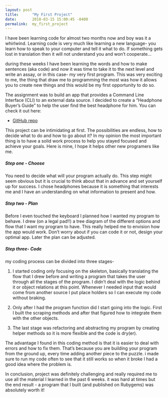 ```yaml
---
layout: post
title:      "My First Project"
date:       2018-03-15 15:00:45 -0400
permalink:  my_first_project
---
```



I have been learning code for almost two months now and boy was it a whirlwind. Learning code is very much like learning a new language- you learn how to speak to your computer and tell it what to do. If something gets lost in translation then it will not understand you and won’t cooperate…

during these weeks I have been learning the words and how to make sentences (aka code) and now it was time to take it to the next level and write an assay, or in this case- my very first program. This was very exciting to me, the thing that draw me to programming  the most was how it allows you to create new things and this would be my first opportunity to do so.

The assignment was to build an app that provides a Command Line Interface (CLI) to an external data source.
 I decided to create a “Headphone Buyer’s Guide” to help the user find the best headphone for him. You can check it out here:

- [GitHub repo](https://github.com/ArielFeingold/headphones-buyers-guide-cli-gem)

This project can be intimidating at first. The possibilities are endless, how to decide what to do and how to go about it?
In my opinion the most important thing is to have a solid work process to help you stayed focused and achieve your goals. Here is mine, I hope it helps other new programers like me.


##### Step one - Choose
You need to decide what will your program actually do. This step might seem obvious but it is crucial to think about that in advance and set yourself up for success. I chose headphones because it is something that interests me and I have an understanding on what information to present and how.
 
##### Step two - Plan 

Before I even touched the keyboard I planned how I wanted my program to behave. I drew (on a legal pad!!) a tree diagram of the different options and flow that I want my program to have. This really helped me to envision how the app would work. Don’t worry about if you can code it or not, design your optimal app. Later the plan can be adjusted.

##### Step three-  Code
my coding process can be divided into three stages-

1. I started coding only focusing on the skeleton, basically translating the flow that I drew before and writing a program that takes the user through all the stages of the program. I didn’t deal with the logic behind it or object relations at this point. Whenever I needed input that would come from another source I put place holders so I can execute my code without braking. 

2. Only after I had the program function did I start going into the logic. First I built the scraping methods and after that figured how to integrate them with the other objects.
 
3. The last stage was refactoring and abstracting my program by creating helper methods so it is more flexible and the code is dry(er).

The advantage I found in this coding method is that it is easier to deal with errors and how to fix them. That’s because you are building your program from the ground up, every time adding another piece to the puzzle. i made sure to run my code often to see that it still works so when it broke I had a good idea where the problem is.

In conclusion, project was definitely challenging and really required me to use all the material I learned in the past 6 weeks. it was hard at times but the end result - a program that I built (and published on Rubygems) was absolutely worth it!
